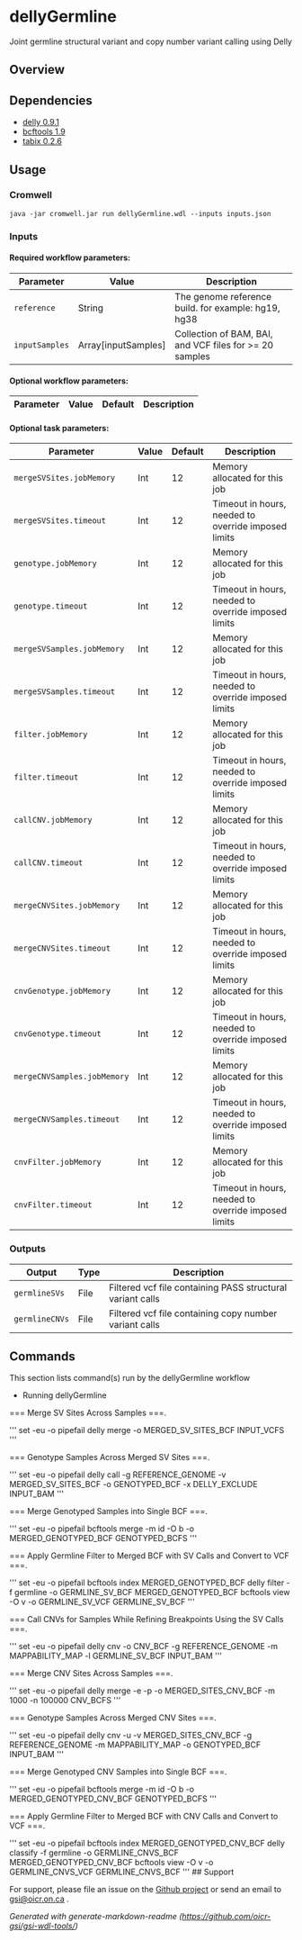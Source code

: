 # dellyGermline

Joint germline structural variant and copy number variant calling using Delly

## Overview

## Dependencies

* [delly 0.9.1](https://github.com/dellytools/delly/releases/download/v0.9.1/delly_v0.9.1_linux_x86_64bit)
* [bcftools 1.9](https://github.com/samtools/bcftools/releases/download/1.9/bcftools-1.9.tar.bz2)
* [tabix 0.2.6](https://sourceforge.net/projects/samtools/files/tabix/tabix-0.2.6.tar.bz2)


## Usage

### Cromwell
```
java -jar cromwell.jar run dellyGermline.wdl --inputs inputs.json
```

### Inputs

#### Required workflow parameters:
Parameter|Value|Description
---|---|---
`reference`|String|The genome reference build. for example: hg19, hg38
`inputSamples`|Array[inputSamples]|Collection of BAM, BAI, and VCF files for >= 20 samples


#### Optional workflow parameters:
Parameter|Value|Default|Description
---|---|---|---


#### Optional task parameters:
Parameter|Value|Default|Description
---|---|---|---
`mergeSVSites.jobMemory`|Int|12|Memory allocated for this job
`mergeSVSites.timeout`|Int|12|Timeout in hours, needed to override imposed limits
`genotype.jobMemory`|Int|12|Memory allocated for this job
`genotype.timeout`|Int|12|Timeout in hours, needed to override imposed limits
`mergeSVSamples.jobMemory`|Int|12|Memory allocated for this job
`mergeSVSamples.timeout`|Int|12|Timeout in hours, needed to override imposed limits
`filter.jobMemory`|Int|12|Memory allocated for this job
`filter.timeout`|Int|12|Timeout in hours, needed to override imposed limits
`callCNV.jobMemory`|Int|12|Memory allocated for this job
`callCNV.timeout`|Int|12|Timeout in hours, needed to override imposed limits
`mergeCNVSites.jobMemory`|Int|12|Memory allocated for this job
`mergeCNVSites.timeout`|Int|12|Timeout in hours, needed to override imposed limits
`cnvGenotype.jobMemory`|Int|12|Memory allocated for this job
`cnvGenotype.timeout`|Int|12|Timeout in hours, needed to override imposed limits
`mergeCNVSamples.jobMemory`|Int|12|Memory allocated for this job
`mergeCNVSamples.timeout`|Int|12|Timeout in hours, needed to override imposed limits
`cnvFilter.jobMemory`|Int|12|Memory allocated for this job
`cnvFilter.timeout`|Int|12|Timeout in hours, needed to override imposed limits


### Outputs

Output | Type | Description
---|---|---
`germlineSVs`|File|Filtered vcf file containing PASS structural variant calls
`germlineCNVs`|File|Filtered vcf file containing copy number variant calls


## Commands
 This section lists command(s) run by the dellyGermline workflow
 
 * Running dellyGermline
 
 === Merge SV Sites Across Samples ===.
 
 '''
     set -eu -o pipefail
     delly merge -o MERGED_SV_SITES_BCF INPUT_VCFS
 '''
 
 === Genotype Samples Across Merged SV Sites ===.
 
 '''
     set -eu -o pipefail
     delly call -g REFERENCE_GENOME -v MERGED_SV_SITES_BCF -o GENOTYPED_BCF -x DELLY_EXCLUDE INPUT_BAM
 '''
 
 === Merge Genotyped Samples into Single BCF ===.
 
 '''
     set -eu -o pipefail
     bcftools merge -m id -O b -o MERGED_GENOTYPED_BCF GENOTYPED_BCFS
 '''
 
 === Apply Germline Filter to Merged BCF with SV Calls and Convert to VCF ===.
 
 '''
     set -eu -o pipefail
     bcftools index MERGED_GENOTYPED_BCF
     delly filter -f germline -o GERMLINE_SV_BCF MERGED_GENOTYPED_BCF
     bcftools view -O v -o GERMLINE_SV_VCF GERMLINE_SV_BCF
 '''
 
 === Call CNVs for Samples While Refining Breakpoints Using the SV Calls ===.
 
 '''
     set -eu -o pipefail
     delly cnv -o CNV_BCF -g REFERENCE_GENOME -m MAPPABILITY_MAP -l GERMLINE_SV_BCF INPUT_BAM
 '''
 
 === Merge CNV Sites Across Samples ===.
 
 '''
     set -eu -o pipefail
     delly merge -e -p -o MERGED_SITES_CNV_BCF -m 1000 -n 100000 CNV_BCFS
 '''
 
 === Genotype Samples Across Merged CNV Sites ===.
 
 '''
     set -eu -o pipefail
     delly cnv -u -v MERGED_SITES_CNV_BCF -g REFERENCE_GENOME -m MAPPABILITY_MAP -o GENOTYPED_BCF INPUT_BAM
 '''
 
 === Merge Genotyped CNV Samples into Single BCF ===.
 
 '''
     set -eu -o pipefail
     bcftools merge -m id -O b -o MERGED_GENOTYPED_CNV_BCF GENOTYPED_BCFS
 '''
 
 === Apply Germline Filter to Merged BCF with CNV Calls and Convert to VCF ===.
 
 '''
     set -eu -o pipefail
     bcftools index MERGED_GENOTYPED_CNV_BCF
     delly classify -f germline -o GERMLINE_CNVS_BCF MERGED_GENOTYPED_CNV_BCF
     bcftools view -O v -o GERMLINE_CNVS_VCF GERMLINE_CNVS_BCF
 ''' ## Support

For support, please file an issue on the [Github project](https://github.com/oicr-gsi) or send an email to gsi@oicr.on.ca .

_Generated with generate-markdown-readme (https://github.com/oicr-gsi/gsi-wdl-tools/)_
